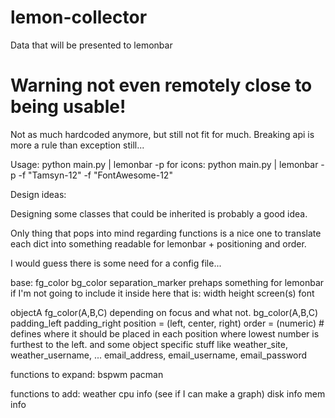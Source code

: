 # lemon-collector
Data that will be presented to lemonbar

# Warning not even remotely close to being usable!

Not as much hardcoded anymore, but still not fit for much.
Breaking api is more a rule than exception still...

Usage:
python main.py | lemonbar -p
for icons:
python main.py | lemonbar -p -f "Tamsyn-12" -f "FontAwesome-12"

Design ideas:

Designing some classes that could be inherited is probably a good idea.

Only thing that pops into mind regarding functions is a nice one to translate
each dict into something readable for lemonbar + positioning and order.

I would guess there is some need for a config file...

base:
    fg_color
    bg_color
    separation_marker
prehaps something for lemonbar if I'm not going to include it inside here that is:
    width
    height
    screen(s)
    font

objectA
    fg_color(A,B,C) depending on focus and what not.
    bg_color(A,B,C)
    padding_left
    padding_right
    position = (left, center, right)
    order = (numeric) # defines where it should be placed in each position where lowest number is furthest to the left.
and some object specific stuff like
    weather_site, weather_username, ...
    email_address, email_username, email_password

functions to expand:
bspwm
pacman

functions to add:
weather
cpu info (see if I can make a graph)
disk info
mem info

